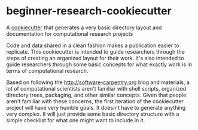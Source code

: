 beginner-research-cookiecutter
==============================

A [cookiecutter](https://github.com/audreyr/cookiecutter)  that generates a very basic directory layout and
documentation for computational research projects

Code and data shared in a clean fashion makes a publication easier to replicate. This cookiecutter is intended
to guide researchers through the steps of creating an organized layout for their work. It's also intended to 
guide researchers through some basic concepts for what exactly work is in terms of computational research.

Based on following the http://software-carpentry.org blog and materials, a lot of computational scientists
aren't familiar with shell scripts, organized directory trees, packaging, and other similar concepts.
Given that people aren't familiar with these concerns, the first iteration of the cookiecutter project 
will have very humble goals. It doesn't have to generate anything very complex. It
will just provide some basic directory structure with a simple checklist for what one might want to
include in it.
